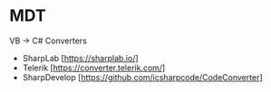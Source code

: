 # MDT

VB -> C# Converters
- SharpLab [https://sharplab.io/]
- Telerik [https://converter.telerik.com/]
- SharpDevelop [https://github.com/icsharpcode/CodeConverter]
